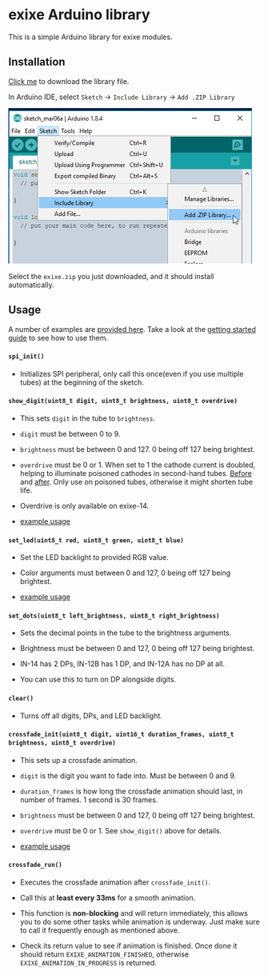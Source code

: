 # exixe Arduino library

This is a simple Arduino library for exixe modules.

## Installation

[Click me](https://github.com/dekuNukem/exixe/blob/master/arduino_library/exixe.zip?raw=true) to download the library file.

In Arduino IDE, select `Sketch` -> `Include Library` -> `Add .ZIP Library`

![Alt text](../resources/libinstall.png)

Select the `exixe.zip` you just downloaded, and it should install automatically.

## Usage

A number of examples are [provided here](../arduino_examples). Take a look at the [getting started guide](../getting_started.md) to see how to use them.

#### `spi_init()`

* Initializes SPI peripheral, only call this once(even if you use multiple tubes) at the beginning of the sketch.

#### `show_digit(uint8_t digit, uint8_t brightness, uint8_t overdrive)`

* This sets `digit` in the tube to `brightness`.

* `digit` must be between 0 to 9.

* `brightness` must be between 0 and 127. 0 being off 127 being brightest.

* `overdrive` must be 0 or 1. When set to 1 the cathode current is doubled, helping to illuminate poisoned cathodes in second-hand tubes. [Before](../resources/no_overdrive.jpg) and [after](../resources/with_overdrive.jpg). Only use on poisoned tubes, otherwise it might shorten tube life.

* Overdrive is only available on exixe-14.

* [example usage](../arduino_examples/2_loop_digit_simple)

#### `set_led(uint8_t red, uint8_t green, uint8_t blue)`

* Set the LED backlight to provided RGB value.

* Color arguments must between 0 and 127, 0 being off 127 being brightest.

* [example usage](../arduino_examples/1_LED_test)

#### `set_dots(uint8_t left_brightness, uint8_t right_brightness)`

* Sets the decimal points in the tube to the brightness arguments.

* Brightness must be between 0 and 127, 0 being off 127 being brightest.

* IN-14 has 2 DPs, IN-12B has 1 DP, and IN-12A has no DP at all.

* You can use this to turn on DP alongside digits.

#### `clear()`

* Turns off all digits, DPs, and LED backlight.

#### `crossfade_init(uint8_t digit, uint16_t duration_frames, uint8_t brightness, uint8_t overdrive)`

* This sets up a crossfade animation.

* `digit` is the digit you want to fade into. Must be between 0 and 9.

* `duration_frames` is how long the crossfade animation should last, in number of frames. 1 second is 30 frames.

* `brightness` must be between 0 and 127, 0 being off 127 being brightest.

* `overdrive` must be 0 or 1. See `show_digit()` above for details.

* [example usage](../arduino_examples/3_loop_digit_crossfade)

#### `crossfade_run()`

* Executes the crossfade animation after `crossfade_init()`.

* Call this at **least every 33ms** for a smooth animation.

* This function is **non-blocking** and will return immediately, this allows you to do some other tasks while animation is underway. Just make sure to call it frequently enough as mentioned above.

* Check its return value to see if animation is finished. Once done it should return `EXIXE_ANIMATION_FINISHED`, otherwise `EXIXE_ANIMATION_IN_PROGRESS` is returned.
